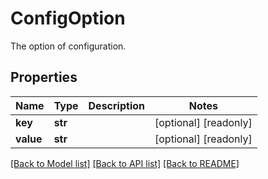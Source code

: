 # ConfigOption

The option of configuration.
## Properties
Name | Type | Description | Notes
------------ | ------------- | ------------- | -------------
**key** | **str** |  | [optional] [readonly] 
**value** | **str** |  | [optional] [readonly] 

[[Back to Model list]](../README.md#documentation-for-models) [[Back to API list]](../README.md#documentation-for-api-endpoints) [[Back to README]](../README.md)


